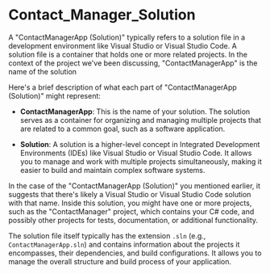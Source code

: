 # Contact_Manager_Solution
 A "ContactManagerApp (Solution)" typically refers to a solution file in a development environment like Visual Studio or Visual Studio Code. A solution file is a container that holds one or more related projects. In the context of the project we've been discussing, "ContactManagerApp" is the name of the solution

Here's a brief description of what each part of "ContactManagerApp (Solution)" might represent:

- **ContactManagerApp**: This is the name of your solution. The solution serves as a container for organizing and managing multiple projects that are related to a common goal, such as a software application.

- **Solution**: A solution is a higher-level concept in Integrated Development Environments (IDEs) like Visual Studio or Visual Studio Code. It allows you to manage and work with multiple projects simultaneously, making it easier to build and maintain complex software systems.

In the case of the "ContactManagerApp (Solution)" you mentioned earlier, it suggests that there's likely a Visual Studio or Visual Studio Code solution with that name. Inside this solution, you might have one or more projects, such as the "ContactManager" project, which contains your C# code, and possibly other projects for tests, documentation, or additional functionality.

The solution file itself typically has the extension `.sln` (e.g., `ContactManagerApp.sln`) and contains information about the projects it encompasses, their dependencies, and build configurations. It allows you to manage the overall structure and build process of your application.

